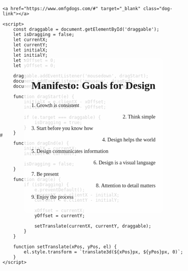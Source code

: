 #<!DOCTYPE html>
<html lang="en">
<head>
    <meta charset="UTF-8">
    <meta name="viewport" content="width=device-width, initial-scale=1.0">
    <title>Design Manifesto: Goals for Design</title>
    <style>
        body {
            background-image: url('https://raw.githubusercontent.com/brunodigennaro/manifesto/1c043e916ffb615ff49a8fed7ba623fe91edf5f4/gradient_background.gif');
            background-size: cover;
            background-repeat: no-repeat;
            background-position: center;
            height: 100vh;
            margin: 0;
            padding: 0;
            display: flex;
            justify-content: center;
            align-items: center;
            font-family: Georgia, serif;
            font-weight: lighter;
        }
        .container {
            max-width: 800px;
            padding: 20px;
            background-color: rgba(255, 255, 255, 0.8);
            border-radius: 10px;
            cursor: move;
            user-select: none;
            position: absolute;
        }
        h1 {
            text-align: center;
            margin-bottom: 30px;
        }
        ol {
            list-style-position: inside;
            padding-left: 0;
        }
        li {
            margin-bottom: 15px;
        }
        li:nth-child(odd) {
            text-align: left;
        }
        li:nth-child(even) {
            text-align: right;
        }
        .dog-link {
            position: fixed;
            bottom: 20px;
            right: 20px;
            width: 100px;
            height: 100px;
            background-image: url('https://www.omfgdogs.com/omfgdogs.gif');
            background-size: cover;
            background-repeat: no-repeat;
            background-position: center;
            border-radius: 50%;
            cursor: pointer;
            animation: spin 2s linear infinite, move 4s ease-in-out infinite;
        }
        @keyframes spin {
            0% { transform: rotate(0deg); }
            100% { transform: rotate(360deg); }
        }
        @keyframes move {
            0% { right: 20px; }
            50% { right: calc(100% - 120px); }
            100% { right: 20px; }
        }
    </style>
</head>
<body>
    <div id="draggable" class="container" draggable="true" ondragstart="drag(event)">
        <h1>Manifesto: Goals for Design</h1>
        <ol>
            <li>Growth is consistent</li>
            <li>Think simple</li>
            <li>Start before you know how</li>
            <li>Design helps the world</li>
            <li>Design communicates information</li>
            <li>Design is a visual language</li>
            <li>Be present</li>
            <li>Attention to detail matters</li>
            <li>Enjoy the process</li>
        </ol>
    </div>

    <a href="https://www.omfgdogs.com/#" target="_blank" class="dog-link"></a>

    <script>
        const draggable = document.getElementById('draggable');
        let isDragging = false;
        let currentX;
        let currentY;
        let initialX;
        let initialY;
        let xOffset = 0;
        let yOffset = 0;

        draggable.addEventListener('mousedown', dragStart);
        document.addEventListener('mouseup', dragEnd);
        document.addEventListener('mousemove', drag);

        function dragStart(e) {
            initialX = e.clientX - xOffset;
            initialY = e.clientY - yOffset;

            if (e.target === draggable) {
                isDragging = true;
            }
        }

        function dragEnd(e) {
            initialX = currentX;
            initialY = currentY;

            isDragging = false;
        }

        function drag(e) {
            if (isDragging) {
                e.preventDefault();
                currentX = e.clientX - initialX;
                currentY = e.clientY - initialY;

                xOffset = currentX;
                yOffset = currentY;

                setTranslate(currentX, currentY, draggable);
            }
        }

        function setTranslate(xPos, yPos, el) {
            el.style.transform = `translate3d(${xPos}px, ${yPos}px, 0)`;
        }
    </script>
</body>
</html>
